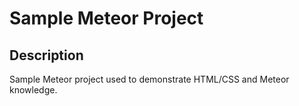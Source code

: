 # Sample Meteor Project

## Description
Sample Meteor project used to demonstrate HTML/CSS and Meteor knowledge.
